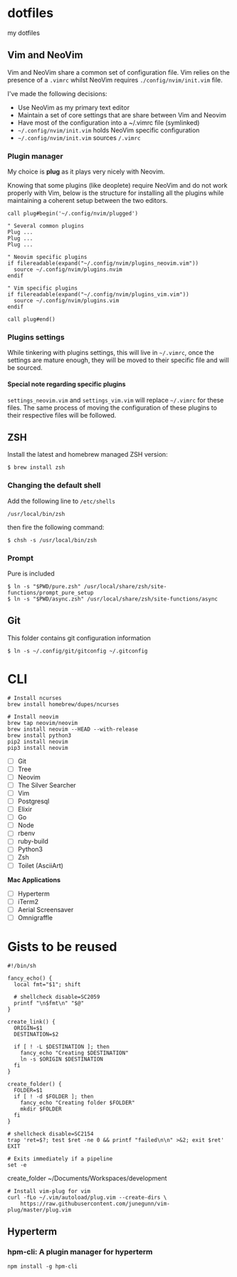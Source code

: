 # dotfiles
my dotfiles


## Vim and NeoVim

Vim and NeoVim share a common set of configuration file.
Vim relies on the presence of a `.vimrc` whilst NeoVim requires
`./config/nvim/init.vim` file.

I've made the following decisions:

* Use NeoVim as my primary text editor
* Maintain a set of core settings that are share between Vim and Neovim
* Have most of the configuration into a ~/.vimrc file (symlinked)
* `~/.config/nvim/init.vim` holds NeoVim specific configuration
* `~/.config/nvim/init.vim` sources `/.vimrc`

### Plugin manager

My choice is **plug** as it plays very nicely with Neovim.

Knowing that some plugins (like deoplete) require NeoVim and do not work
properly with Vim, below is the structure for installing all the plugins
while maintaining a coherent setup between the two editors.

```
call plug#begin('~/.config/nvim/plugged')

" Several common plugins
Plug ...
Plug ...
Plug ...

" Neovim specific plugins
if filereadable(expand("~/.config/nvim/plugins_neovim.vim"))
  source ~/.config/nvim/plugins.nvim
endif

" Vim specific plugins
if filereadable(expand("~/.config/nvim/plugins_vim.vim"))
  source ~/.config/nvim/plugins.vim
endif

call plug#end()
```

### Plugins settings

While tinkering with plugins settings, this will live in `~/.vimrc`, once
the settings are mature enough, they will be moved to their specific file
and will be sourced.

#### Special note regarding specific plugins

`settings_neovim.vim` and `settings_vim.vim` will replace `~/.vimrc` for
these files. The same process of moving the configuration of these plugins
to their respective files will be followed.

## ZSH

Install the latest and homebrew managed ZSH version:

```
$ brew install zsh
```

### Changing the default shell

Add the following line to `/etc/shells`

```
/usr/local/bin/zsh
```

then fire the following command:

```
$ chsh -s /usr/local/bin/zsh
```
### Prompt

Pure is included

```
$ ln -s "$PWD/pure.zsh" /usr/local/share/zsh/site-functions/prompt_pure_setup
$ ln -s "$PWD/async.zsh" /usr/local/share/zsh/site-functions/async
```

## Git

This folder contains git configuration information

```
$ ln -s ~/.config/git/gitconfig ~/.gitconfig
```

# CLI

```
# Install ncurses
brew install homebrew/dupes/ncurses
```

```
# Install neovim
brew tap neovim/neovim
brew install neovim --HEAD --with-release
brew install python3
pip2 install neovim
pip3 install neovim
```

* [ ] Git
* [ ] Tree
* [ ] Neovim
* [ ] The Silver Searcher
* [ ] Vim
* [ ] Postgresql
* [ ] Elixir
* [ ] Go
* [ ] Node
* [ ] rbenv
* [ ] ruby-build
* [ ] Python3
* [ ] Zsh
* [ ] Toilet (AsciiArt)

**Mac Applications**

* [ ] Hyperterm
* [ ] iTerm2
* [ ] Aerial Screensaver
* [ ] Omnigraffle

# Gists to be reused
```
#!/bin/sh

fancy_echo() {
  local fmt="$1"; shift

  # shellcheck disable=SC2059
  printf "\n$fmt\n" "$@"
}
```

```
create_link() {
  ORIGIN=$1
  DESTINATION=$2

  if [ ! -L $DESTINATION ]; then
    fancy_echo "Creating $DESTINATION"
    ln -s $ORIGIN $DESTINATION
  fi
}
```

```
create_folder() {
  FOLDER=$1
  if [ ! -d $FOLDER ]; then
    fancy_echo "Creating folder $FOLDER"
    mkdir $FOLDER
  fi
}
```


```
# shellcheck disable=SC2154
trap 'ret=$?; test $ret -ne 0 && printf "failed\n\n" >&2; exit $ret' EXIT

# Exits immediately if a pipeline
set -e
```

create_folder ~/Documents/Workspaces/development

```
# Install vim-plug for vim
curl -fLo ~/.vim/autoload/plug.vim --create-dirs \
    https://raw.githubusercontent.com/junegunn/vim-plug/master/plug.vim
```

## Hyperterm

### hpm-cli: A plugin manager for hyperterm

```
npm install -g hpm-cli
```
